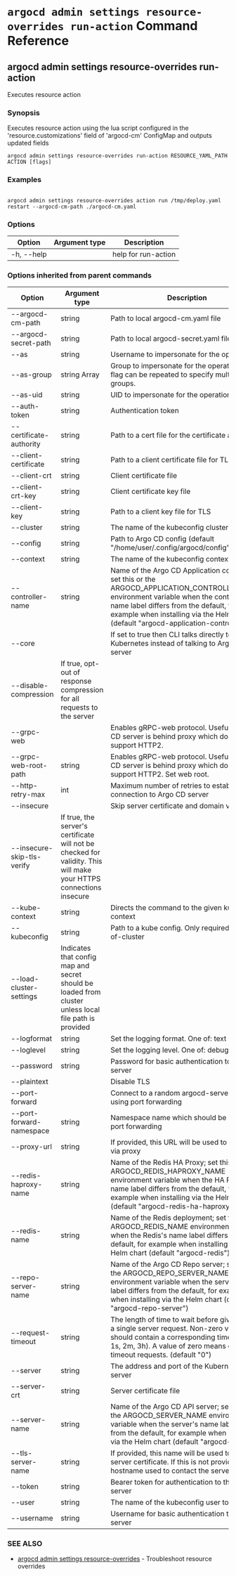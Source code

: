 # `argocd admin settings resource-overrides run-action` Command Reference

## argocd admin settings resource-overrides run-action

Executes resource action

### Synopsis

Executes resource action using the lua script configured in the 'resource.customizations' field of 'argocd-cm' ConfigMap and outputs updated fields

```
argocd admin settings resource-overrides run-action RESOURCE_YAML_PATH ACTION [flags]
```

### Examples

```

argocd admin settings resource-overrides action run /tmp/deploy.yaml restart --argocd-cm-path ./argocd-cm.yaml
```

### Options

| Option | Argument type | Description |
| ---------------- | ------ | ---- |
| -h, --help | |  help for run-action|


### Options inherited from parent commands

| Option | Argument type | Description |
| ---------------- | ------ | ---- |
| --argocd-cm-path | string | Path to local argocd-cm.yaml file |
| --argocd-secret-path | string | Path to local argocd-secret.yaml file |
| --as | string | Username to impersonate for the operation |
| --as-group | string Array| Group to impersonate for the operation, this flag can be repeated to specify multiple groups. |
| --as-uid | string | UID to impersonate for the operation |
| --auth-token | string | Authentication token |
| --certificate-authority | string | Path to a cert file for the certificate authority |
| --client-certificate | string | Path to a client certificate file for TLS |
| --client-crt | string | Client certificate file |
| --client-crt-key | string | Client certificate key file |
| --client-key | string | Path to a client key file for TLS |
| --cluster | string | The name of the kubeconfig cluster to use |
| --config | string | Path to Argo CD config (default "/home/user/.config/argocd/config") |
| --context | string | The name of the kubeconfig context to use |
| --controller-name | string | Name of the Argo CD Application controller; set this or the ARGOCD_APPLICATION_CONTROLLER_NAME environment variable when the controller's name label differs from the default, for example when installing via the Helm chart (default "argocd-application-controller") |
| --core | |If set to true then CLI talks directly to Kubernetes instead of talking to Argo CD API server |
| --disable-compression| If true, opt-out of response compression for all requests to the server |
| --grpc-web | |Enables gRPC-web protocol. Useful if Argo CD server is behind proxy which does not support HTTP2. |
| --grpc-web-root-path | string | Enables gRPC-web protocol. Useful if Argo CD server is behind proxy which does not support HTTP2. Set web root. |
| --http-retry-max | int | Maximum number of retries to establish http connection to Argo CD server |
| --insecure | |Skip server certificate and domain verification |
| --insecure-skip-tls-verify| If true, the server's certificate will not be checked for validity. This will make your HTTPS connections insecure |
| --kube-context | string | Directs the command to the given kube-context |
| --kubeconfig | string | Path to a kube config. Only required if out-of-cluster |
| --load-cluster-settings| Indicates that config map and secret should be loaded from cluster unless local file path is provided |
| --logformat | string | Set the logging format. One of: text|json (default "text") |
| --loglevel | string | Set the logging level. One of: debug|info|warn|error (default "info") |
| --password | string | Password for basic authentication to the API server |
| --plaintext | |Disable TLS |
| --port-forward | |Connect to a random argocd-server port using port forwarding |
| --port-forward-namespace | string | Namespace name which should be used for port forwarding |
| --proxy-url | string | If provided, this URL will be used to connect via proxy |
| --redis-haproxy-name | string | Name of the Redis HA Proxy; set this or the ARGOCD_REDIS_HAPROXY_NAME environment variable when the HA Proxy's name label differs from the default, for example when installing via the Helm chart (default "argocd-redis-ha-haproxy") |
| --redis-name | string | Name of the Redis deployment; set this or the ARGOCD_REDIS_NAME environment variable when the Redis's name label differs from the default, for example when installing via the Helm chart (default "argocd-redis") |
| --repo-server-name | string | Name of the Argo CD Repo server; set this or the ARGOCD_REPO_SERVER_NAME environment variable when the server's name label differs from the default, for example when installing via the Helm chart (default "argocd-repo-server") |
| --request-timeout | string | The length of time to wait before giving up on a single server request. Non-zero values should contain a corresponding time unit (e.g. 1s, 2m, 3h). A value of zero means don't timeout requests. (default "0") |
| --server | string | The address and port of the Kubernetes API server |
| --server-crt | string | Server certificate file |
| --server-name | string | Name of the Argo CD API server; set this or the ARGOCD_SERVER_NAME environment variable when the server's name label differs from the default, for example when installing via the Helm chart (default "argocd-server") |
| --tls-server-name | string | If provided, this name will be used to validate server certificate. If this is not provided, hostname used to contact the server is used. |
| --token | string | Bearer token for authentication to the API server |
| --user | string | The name of the kubeconfig user to use |
| --username | string | Username for basic authentication to the API server |

### SEE ALSO

* [argocd admin settings resource-overrides](argocd_admin_settings_resource-overrides.md)	 - Troubleshoot resource overrides


